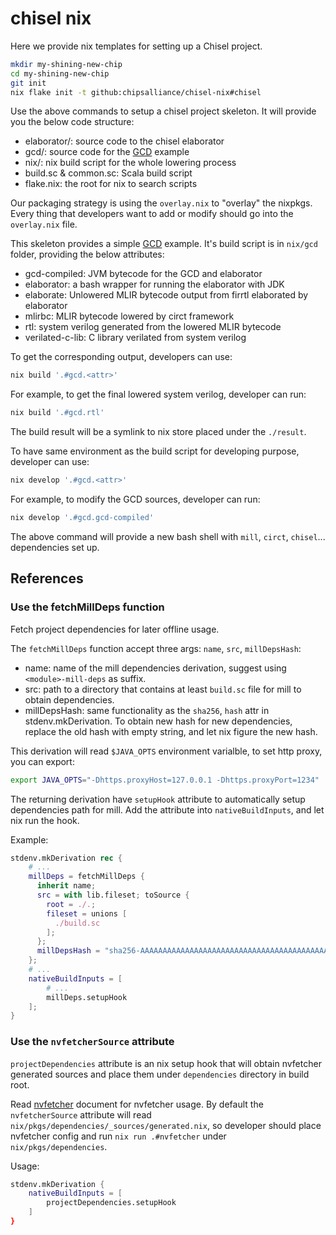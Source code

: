 # chisel nix

Here we provide nix templates for setting up a Chisel project.

```bash
mkdir my-shining-new-chip
cd my-shining-new-chip
git init
nix flake init -t github:chipsalliance/chisel-nix#chisel
```

Use the above commands to setup a chisel project skeleton.
It will provide you the below code structure:

* elaborator/: source code to the chisel elaborator
* gcd/: source code for the [GCD](https://en.wikipedia.org/wiki/Greatest_common_divisor) example
* nix/: nix build script for the whole lowering process
* build.sc & common.sc: Scala build script
* flake.nix: the root for nix to search scripts

Our packaging strategy is using the `overlay.nix` to "overlay" the nixpkgs.
Every thing that developers want to add or modify should go into the `overlay.nix` file.

This skeleton provides a simple [GCD](https://en.wikipedia.org/wiki/Greatest_common_divisor) example.
It's build script is in `nix/gcd` folder, providing the below attributes:

* gcd-compiled: JVM bytecode for the GCD and elaborator
* elaborator: a bash wrapper for running the elaborator with JDK
* elaborate: Unlowered MLIR bytecode output from firrtl elaborated by elaborator
* mlirbc: MLIR bytecode lowered by circt framework
* rtl: system verilog generated from the lowered MLIR bytecode
* verilated-c-lib: C library verilated from system verilog

To get the corresponding output, developers can use:

```bash
nix build '.#gcd.<attr>'
```

For example, to get the final lowered system verilog, developer can run:

```bash
nix build '.#gcd.rtl'
```

The build result will be a symlink to nix store placed under the `./result`.

To have same environment as the build script for developing purpose, developer can use:

```bash
nix develop '.#gcd.<attr>'
```

For example, to modify the GCD sources, developer can run:

```bash
nix develop '.#gcd.gcd-compiled'
```

The above command will provide a new bash shell with `mill`, `circt`, `chisel`... dependencies set up.

## References


### Use the fetchMillDeps function

Fetch project dependencies for later offline usage.

The `fetchMillDeps` function accept three args: `name`, `src`, `millDepsHash`:

* name: name of the mill dependencies derivation, suggest using `<module>-mill-deps` as suffix.
* src: path to a directory that contains at least `build.sc` file for mill to obtain dependencies.
* millDepsHash: same functionality as the `sha256`, `hash` attr in stdenv.mkDerivation. To obtain new hash for new dependencies, replace the old hash with empty string, and let nix figure the new hash.

This derivation will read `$JAVA_OPTS` environment varialble, to set http proxy, you can export:

```bash
export JAVA_OPTS="-Dhttps.proxyHost=127.0.0.1 -Dhttps.proxyPort=1234"
```

The returning derivation have `setupHook` attribute to automatically setup dependencies path for mill.
Add the attribute into `nativeBuildInputs`, and let nix run the hook.

Example:

```nix
stdenv.mkDerivation rec {
    # ...
    millDeps = fetchMillDeps {
      inherit name;
      src = with lib.fileset; toSource {
        root = ./.;
        fileset = unions [
          ./build.sc
        ];
      };
      millDepsHash = "sha256-AAAAAAAAAAAAAAAAAAAAAAAAAAAAAAAAAAAAAAAAAAA=";
    };
    # ...
    nativeBuildInputs = [
        # ...
        millDeps.setupHook
    ];
}
```

### Use the `nvfetcherSource` attribute

`projectDependencies` attribute is an nix setup hook that will obtain nvfetcher generated sources
and place them under `dependencies` directory in build root.

Read [nvfetcher](https://github.com/berberman/nvfetcher) document for nvfetcher usage.
By default the `nvfetcherSource` attribute will read `nix/pkgs/dependencies/_sources/generated.nix`,
so developer should place nvfetcher config and run `nix run .#nvfetcher` under `nix/pkgs/dependencies`.

Usage:

```nix
stdenv.mkDerivation {
    nativeBuildInputs = [
        projectDependencies.setupHook
    ]
}
```
